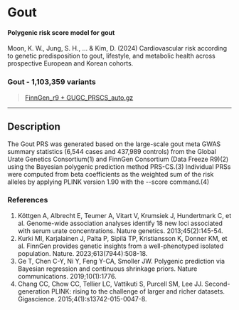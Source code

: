 # Gout
#### Polygenic risk score model for gout
Moon, K. W., Jung, S. H., … & Kim, D. (2024) Cardiovascular risk according to genetic predisposition to gout, lifestyle, and metabolic health across prospective European and Korean cohorts.

### Gout - 1,103,359 variants
> [FinnGen_r9 + GUGC_PRSCS_auto.gz]()

---

## Description

The Gout PRS was generated based on the large-scale gout meta GWAS summary statistics (6,544 cases and 437,989 controls) from the Global Urate Genetics Consortium(1) and FinnGen Consortium (Data Freeze R9)(2) using the Bayesian polygenic prediction method PRS-CS.(3) Individual PRSs were computed from beta coefficients as the weighted sum of the risk alleles by applying PLINK version 1.90 with the --score command.(4)


### References
1.	Köttgen A, Albrecht E, Teumer A, Vitart V, Krumsiek J, Hundertmark C, et al. Genome-wide association analyses identify 18 new loci associated with serum urate concentrations. Nature genetics. 2013;45(2):145-54.
2.	Kurki MI, Karjalainen J, Palta P, Sipilä TP, Kristiansson K, Donner KM, et al. FinnGen provides genetic insights from a well-phenotyped isolated population. Nature. 2023;613(7944):508-18.
3.	Ge T, Chen C-Y, Ni Y, Feng Y-CA, Smoller JW. Polygenic prediction via Bayesian regression and continuous shrinkage priors. Nature communications. 2019;10(1):1776.
4.	Chang CC, Chow CC, Tellier LC, Vattikuti S, Purcell SM, Lee JJ. Second-generation PLINK: rising to the challenge of larger and richer datasets. Gigascience. 2015;4(1):s13742-015-0047-8.
